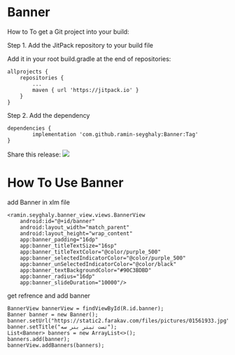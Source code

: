 # Banner
How to
To get a Git project into your build:

Step 1. Add the JitPack repository to your build file

Add it in your root build.gradle at the end of repositories:

	allprojects {
		repositories {
			...
			maven { url 'https://jitpack.io' }
		}
	}
Step 2. Add the dependency

	dependencies {
	        implementation 'com.github.ramin-seyghaly:Banner:Tag'
	}
Share this release:
[![](https://jitpack.io/v/ramin-seyghaly/Banner.svg)](https://jitpack.io/#ramin-seyghaly/Banner)

# How To Use Banner    
add Banner in xlm file

    <ramin.seyghaly.banner_view.views.BannerView
        android:id="@+id/banner"
        android:layout_width="match_parent"
        android:layout_height="wrap_content"
        app:banner_padding="16dp"
        app:banner_titleTextSize="16sp"
        app:banner_titleTextColor="@color/purple_500"
        app:banner_selectedIndicatorColor="@color/purple_500"
        app:banner_unSelectedIndicatorColor="@color/black"
        app:banner_textBackgroundColor="#90C3BDBD"
        app:banner_radius="16dp"
        app:banner_slideDuration="10000"/>
	
get refrence and add banner

    BannerView bannerView = findViewById(R.id.banner);
    Banner banner = new Banner();
    banner.setUrl("https://static2.farakav.com/files/pictures/01561933.jpg");
    banner.setTitle("تست تیتر بنر سه");
    List<Banner> banners = new ArrayList<>();
    banners.add(banner);
    bannerView.addBanners(banners);
